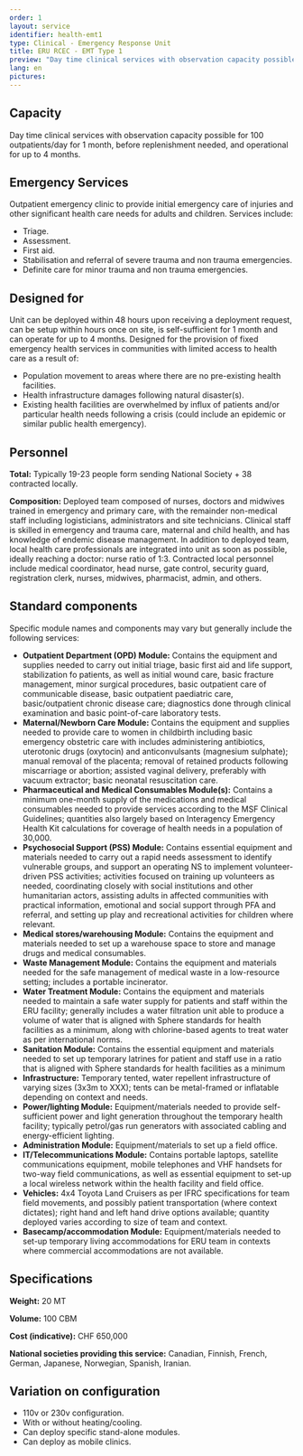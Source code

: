 ```yaml
---
order: 1
layout: service
identifier: health-emt1
type: Clinical - Emergency Response Unit
title: ERU RCEC - EMT Type 1
preview: "Day time clinical services with observation capacity possible for 100 outpatients/day."
lang: en
pictures:
---
```


## Capacity

Day time clinical services with observation capacity possible for 100 outpatients/day for 1 month, before replenishment needed, and operational for up to 4 months. 

## Emergency Services

Outpatient emergency clinic to provide initial emergency care of injuries and other significant health care needs for adults and children. Services include: 

- Triage.
- Assessment.
- First aid.
- Stabilisation and referral of severe trauma and non trauma emergencies.
- Definite care for minor trauma and non trauma emergencies.

## Designed for

Unit can be deployed within 48 hours upon receiving a deployment request, can be setup within hours once on site, is self-sufficient for 1 month and can operate for up to 4 months. Designed for the provision of fixed emergency health services in communities with limited access to health care as a result of:

- Population movement to areas where there are no pre-existing health facilities.
- Health infrastructure damages following natural disaster(s).
- Existing health facilities are overwhelmed by influx of patients and/or particular health needs following a crisis (could include an epidemic or similar public health emergency).

## Personnel

**Total:** Typically 19-23 people form sending National Society + 38 contracted locally.

**Composition:** Deployed team composed of nurses, doctors and midwives trained in emergency and primary care, with the remainder non-medical staff including logisticians, administrators and site technicians. Clinical staff is skilled in emergency and trauma care, maternal and child health, and has knowledge of endemic disease management. In addition to deployed team, local health care professionals are integrated into unit as soon as possible, ideally reaching a doctor: nurse ratio of 1:3. Contracted local personnel include medical coordinator, head nurse,  gate control, security guard, registration clerk, nurses, midwives, pharmacist, admin, and others. 

## Standard components

Specific module names and components may vary but generally include the following services: 

- **Outpatient Department (OPD) Module:** Contains the equipment and supplies needed to carry out initial triage, basic first aid and life support, stabilization fo patients, as well as initial wound care, basic fracture management, minor surgical procedures, basic outpatient care of communicable disease, basic outpatient paediatric care, basic/outpatient chronic disease care; diagnostics done through clinical examination and basic point-of-care laboratory tests.
- **Maternal/Newborn Care Module:** Contains the equipment and supplies needed to provide care to women in childbirth including basic emergency obstetric care  with includes administering antibiotics, uterotonic drugs (oxytocin) and anticonvulsants (magnesium sulphate); manual removal of the placenta; removal of retained products following miscarriage or abortion; assisted vaginal delivery, preferably with vacuum extractor; basic neonatal resuscitation care.
- **Pharmaceutical and Medical Consumables Module(s):** Contains a minimum one-month supply of the medications and medical consumables needed to provide services according to the MSF Clinical Guidelines; quantities also largely based on Interagency Emergency Health Kit calculations for coverage of health needs in a population of 30,000.
- **Psychosocial Support (PSS) Module:** Contains essential equipment and materials needed to carry out a rapid needs assessment to identify vulnerable groups, and support an operating NS to implement volunteer-driven PSS activities; activities focused on training up volunteers as needed, coordinating closely with social institutions and other humanitarian actors, assisting adults in affected communities with practical information, emotional and social support through PFA and referral, and setting up play and recreational activities for children where relevant.
- **Medical stores/warehousing Module:** Contains the equipment and materials needed to set up a warehouse space to store and manage drugs and medical consumables.
- **Waste Management Module:** Contains the equipment and materials needed for the safe management of medical waste in a low-resource setting; includes a portable incinerator.
- **Water Treatment Module:** Contains the equipment and materials needed to maintain a safe water supply for patients and staff within the ERU facility; generally includes a water filtration unit able to produce a volume of water that is aligned with Sphere standards for health facilities as a minimum, along with chlorine-based agents to treat water as per international norms.
- **Sanitation Module:** Contains the essential equipment and materials needed to set up temporary latrines for patient and staff use in a ratio that is aligned with Sphere standards for health facilities as a minimum
- **Infrastructure:** Temporary tented, water repellent infrastructure of varying sizes (3x3m to XXX); tents can be metal-framed or inflatable depending on context and needs.
- **Power/lighting Module:** Equipment/materials needed to provide self-sufficient power and light generation throughout the temporary health facility; typically petrol/gas run generators with associated cabling and energy-efficient lighting.
- **Administration Module:** Equipment/materials to set up a field office.
- **IT/Telecommunications Module:** Contains portable laptops, satellite communications equipment, mobile telephones and VHF handsets for two-way field communications, as well as essential equipment to set-up a local wireless network within the health facility and field office.
- **Vehicles:** 4x4 Toyota Land Cruisers as per IFRC specifications for team field movements, and possibly patient transportation (where context dictates); right hand and left hand drive options available; quantity deployed varies according to size of team and context.
- **Basecamp/accommodation Module:** Equipment/materials needed to set-up temporary living accommodations for ERU team in contexts where commercial accommodations are not available.

## Specifications

**Weight:** 20 MT

**Volume:** 100 CBM

**Cost (indicative):** CHF 650,000

**National societies providing this service:** Canadian, Finnish, French, German, Japanese, Norwegian, Spanish, Iranian.

## Variation on configuration

- 110v or 230v configuration.
- With or without heating/cooling.
- Can deploy specific stand-alone modules.
- Can deploy as mobile clinics.
